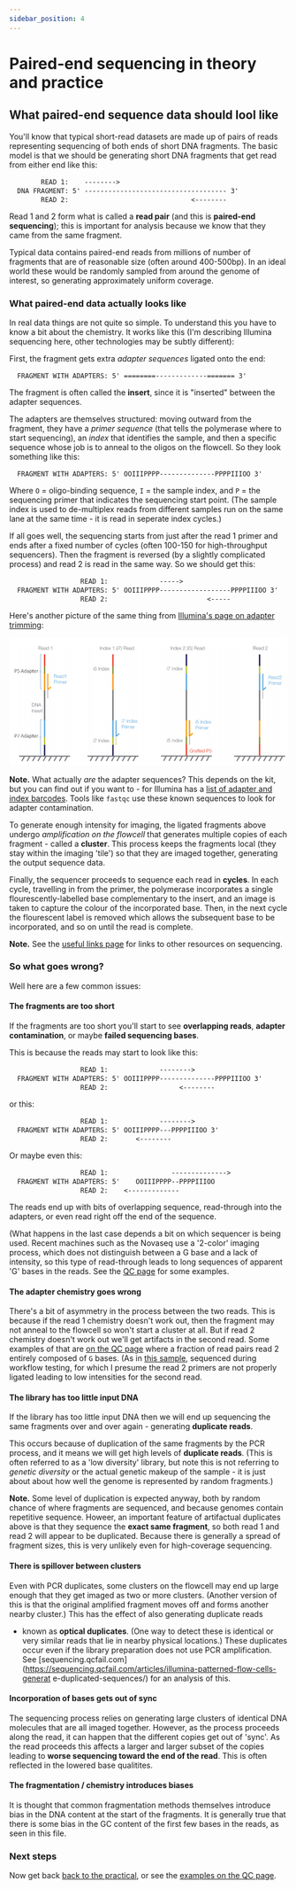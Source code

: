 ```yaml
---
sidebar_position: 4
---
```


# Paired-end sequencing in theory and practice

## What paired-end sequence data should lool like

You'll know that typical short-read datasets are made up of pairs of reads representing sequencing
of both ends of short DNA fragments. The basic model is that we should be generating short DNA
fragments that get read from either end like this:

```
        READ 1:    --------> 
  DNA FRAGMENT: 5' ------------------------------------ 3'
        READ 2:                               <--------
```

Read 1 and 2 form what is called a **read pair** (and this is **paired-end sequencing**); this is
important for analysis because we know that they came from the same fragment.

Typical data contains paired-end reads from millions of number of fragments that are of reasonable
size (often around 400-500bp). In an ideal world these would be randomly sampled from around the
genome of interest, so generating approximately uniform coverage.


### What paired-end data actually looks like

In real data things are not quite so simple. To understand this you have to know a bit about the
chemistry. It works like this (I'm describing Illumina sequencing here, other technologies may be
subtly different):

First, the fragment gets extra *adapter sequences* ligated onto the end:

```
  FRAGMENT WITH ADAPTERS: 5' ========-------------======= 3'
```

The fragment is often called the **insert**, since it is "inserted" between the adapter sequences.

The adapters are themselves structured: moving outward from the fragment, they have a *primer
sequence* (that tells the polymerase where to start sequencing), an *index* that identifies the
sample, and then a specific sequence whose job is to anneal to the oligos on the flowcell. So they
look something like this:

```
  FRAGMENT WITH ADAPTERS: 5' OOIIIPPPP--------------PPPPIIIOO 3'
```

Where `O` = oligo-binding sequence, `I` = the sample index, and `P` = the sequencing primer that
indicates the sequencing start point. (The sample index is used to de-multiplex reads from
different samples run on the same lane at the same time - it is read in seperate index cycles.)

If all goes well, the sequencing starts from just after the read 1 primer and ends after a fixed
number of cycles (often 100-150 for high-throughput sequencers). Then the fragment is reversed (by
a slightly complicated process) and read 2 is read in the same way. So we should get this:

```
                  READ 1:             -----> 
  FRAGMENT WITH ADAPTERS: 5' OOIIIPPPP------------------PPPPIIIOO 3'
                  READ 2:                         <-----
```

Here's another picture of the same thing from [Illumina's page on adapter
trimming](https://support.illumina.com/bulletins/2016/04/adapter-trimming-why-are-adapter-sequences-trimmed-from-only-the--ends-of-reads.html):

![img](images/PEcell2.png)

**Note.** What actually *are* the adapter sequences? This depends on the kit, but you can find out
if you want to - for Illumina has a
[list of adapter and index barcodes](https://support-docs.illumina.com/SHARE/AdapterSeq/Content/SHARE/AdapterSeq/AdapterSequencesIntro.htm).
Tools like `fastqc` use these known sequences to look for adapter contamination.

To generate enough intensity for imaging, the ligated fragments above undergo
*amplification on the flowcell* that generates multiple copies of each fragment - called a
**cluster**. This process keeps the fragments local (they stay within the imaging 'tile') so that
they are imaged together, generating the output sequence data.

Finally, the sequencer proceeds to sequence each read in **cycles**. In each cycle, travelling in
from the primer, the polymerase incorporates a single flourescently-labelled base complementary to
the insert, and an image is taken to capture the colour of the incorporated base. Then, in the next
cycle the flourescent label is removed which allows the subsequent base to be incorporated, and so
on until the read is complete.

**Note.** See the [useful links page](Useful_links.md) for links to other resources on sequencing.

### So what goes wrong?

Well here are a few common issues:

#### The fragments are too short

If the fragments are too short you'll start to see **overlapping reads**, **adapter contamination**,
or maybe **failed sequencing bases**.

This is because the reads may start to look like this:

```
                  READ 1:             --------> 
  FRAGMENT WITH ADAPTERS: 5' OOIIIPPPP--------------PPPPIIIOO 3'
                  READ 2:                  <--------
```

or this:

```
                  READ 1:             --------> 
  FRAGMENT WITH ADAPTERS: 5' OOIIIPPPP---PPPPIIIOO 3'
                  READ 2:       <--------
```

Or maybe even this:

```
                  READ 1:                --------------> 
  FRAGMENT WITH ADAPTERS: 5'    OOIIIPPPP--PPPPIIIOO
                  READ 2:    <-------------
```

The reads end up with bits of overlapping sequence, read-through into the adapters, or even read
right off the end of the sequence.

(What happens in the last case depends a bit on which sequencer is being used. Recent machines such
as the Novaseq use a '2-color' imaging process, which does not distinguish between a G base and a
lack of intensity, so this type of read-through leads to long sequences of apparent 'G' bases in
the reads.  See the [QC page](Quality_control.md) for some examples.

#### The adapter chemistry goes wrong

There's a bit of asymmetry in the process between the two reads. This is because if the read 1
chemistry doesn't work out, then the fragment may not anneal to the flowcell so won't start a cluster at all. But if read 2
chemistry doesn't work out we'll get artifacts in the second read. Some examples of that are [on
the QC page](Quality_control.md) where a fraction of read pairs read 2 entirely composed of `G`
bases. (As in
[this sample](https://www.well.ox.ac.uk/~gav/projects/oxford_statgen_summer_school/sequence_data_analysis/fastqc_examples/human/HV31-illumina_novaseq_2_fastqc.html#M9),
sequenced during workflow testing, for which I presume the read 2 primers are not properly ligated leading to low intensities for
the second read.

#### The library has too little input DNA

If the library has too little input DNA then we will end up sequencing the same fragments over and
over again - generating **duplicate reads**.

This occurs because of duplication of the same fragments by the PCR process, and it means we will
get high levels of **duplicate reads**. (This is often referred to as a 'low diversity' library,
but note this is not referring to *genetic diversity* or the actual genetic makeup of the sample -
it is just about about how well the genome is represented by random fragments.)

**Note.** Some level of duplication is expected anyway, both by random chance of where fragments
are sequenced, and because genomes contain repetitive sequence. Howeer, an important feature of
artifactual duplicates above is that they sequence the **exact same fragment**, so both read 1 and
read 2 will appear to be duplicated. Because there is generally a spread of fragment sizes, this is
very unlikely even for high-coverage sequencing.

#### There is spillover between clusters

Even with PCR duplicates, some clusters on the flowcell may end up large enough that they get
imaged as two or more clusters. (Another version of this is that the original amplified fragment
moves off and forms another nearby cluster.) This has the effect of also generating duplicate reads
- known as **optical duplicates**. (One way to detect these is identical or very similar reads that
lie in nearby physical locations.) These duplicates occur even if the library preparation does not
use PCR amplification. See
[sequencing.qcfail.com](https://sequencing.qcfail.com/articles/illumina-patterned-flow-cells-generat
e-duplicated-sequences/) for an analysis of this.

#### Incorporation of bases gets out of sync

The sequencing process relies on generating large clusters of identical DNA molecules that are all
imaged together. However, as the process proceeds along the read, it can happen that the different
copies get out of 'sync'. As the read proceeds this affects a larger and larger subset of the
copies leading to **worse sequencing toward the end of the read**. This is often reflected in the
lowered base qualitites.

#### The fragmentation / chemistry introduces biases

It is thought that common fragmentation methods themselves introduce bias in the DNA content at the
start of the fragments. It is generally true that there is some bias in the GC content of the first
few bases in the reads, as seen in this file.

### Next steps

Now get back [back to the practical](Pipeline_outline.md#the-practical-in-a-nutshell), or see the [examples on the QC page](http://localhost:3000/~gav/projects/oxford-statgen-summer-school/sequence_data_analysis/basic_sequence_data_analysis/Quality_control/#a-survey-of-sequencing-performance).
